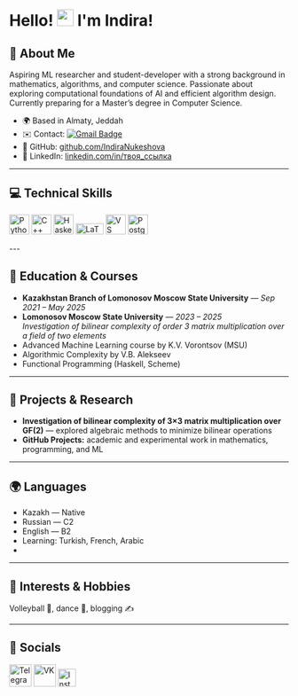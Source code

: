 # Hello! <img src="https://user-images.githubusercontent.com/18350557/176309783-0785949b-9127-417c-8b55-ab5a4333674e.gif" width="30"/> I'm Indira!

## 🌟 About Me
Aspiring ML researcher and student-developer with a strong background in mathematics, algorithms, and computer science. Passionate about exploring computational foundations of AI and efficient algorithm design. Currently preparing for a Master’s degree in Computer Science.

- 🌍 Based in Almaty, Jeddah  
- ✉️ Contact: [![Gmail Badge](https://img.shields.io/badge/-mail-red?style=flat&logo=Gmail&logoColor=white)](mailto:nukeshova13@mail.ru)  
- 📂 GitHub: [github.com/IndiraNukeshova](https://github.com/IndiraNukeshova)
- 🔗 LinkedIn: [linkedin.com/in/твоя_ссылка](https://www.linkedin.com/in/indira-nukeshova-795b55388/)

---

## 💻 Technical Skills

<p align="left">
  <a href="https://www.python.org/" target="_blank"><img src="https://raw.githubusercontent.com/danielcranney/readme-generator/main/public/icons/skills/python-colored.svg" width="36" height="36" alt="Python" /></a>
  <a href="https://docs.microsoft.com/en-us/cpp/?view=msvc-170" target="_blank"><img src="https://raw.githubusercontent.com/danielcranney/readme-generator/main/public/icons/skills/cplusplus-colored.svg" width="36" height="36" alt="C++" /></a>
  <a href="https://www.haskell.org/" target="_blank"><img src="https://upload.wikimedia.org/wikipedia/commons/1/1c/Haskell-Logo.svg" width="36" height="36" alt="Haskell" /></a>
  <a href="https://www.latex-project.org/" target="_blank"><img src="https://upload.wikimedia.org/wikipedia/commons/9/92/LaTeX_logo.svg" width="50" height="20" alt="LaTeX" /></a>
  <a href="https://code.visualstudio.com/" target="_blank"><img src="https://raw.githubusercontent.com/danielcranney/readme-generator/main/public/icons/skills/visualstudiocode.svg" width="36" height="36" alt="VS Code" /></a>
  <a href="https://www.postgresql.org/" target="_blank"><img src="https://raw.githubusercontent.com/danielcranney/readme-generator/main/public/icons/skills/postgresql-colored.svg" width="36" height="36" alt="PostgreSQL" /></a>
</p>
---

## 🏫 Education & Courses

- **Kazakhstan Branch of Lomonosov Moscow State University** — *Sep 2021 – May 2025*  
- **Lomonosov Moscow State University** — *2023 – 2025*  
  *Investigation of bilinear complexity of order 3 matrix multiplication over a field of two elements*  
- Advanced Machine Learning course by K.V. Vorontsov (MSU)  
- Algorithmic Complexity by V.B. Alekseev  
- Functional Programming (Haskell, Scheme)  

---

## 🚀 Projects & Research

- **Investigation of bilinear complexity of 3×3 matrix multiplication over GF(2)** — explored algebraic methods to minimize bilinear operations  
- **GitHub Projects:** academic and experimental work in mathematics, programming, and ML  

---

## 🌍 Languages

- Kazakh — Native  
- Russian — C2  
- English — B2  
- Learning: Turkish, French, Arabic
- 
---

## 🎯 Interests & Hobbies

Volleyball 🏐, dance 💃, blogging ✍️ 

---

## 🔗 Socials

<p align="left">
  <a href="https://t.me/Indi_03" target="_blank"><img src="https://cdn-icons-png.flaticon.com/512/2111/2111646.png" width="40" height="40" alt="Telegram"/></a>
  <a href="https://vk.com/indiranuk" target="_blank"><img src="https://cdn-icons-png.flaticon.com/512/145/145813.png" width="40" height="40" alt="VK"/></a>
  <a href="http://www.instagram.com/_indi13_" target="_blank"><img src="https://raw.githubusercontent.com/danielcranney/readme-generator/main/public/icons/socials/instagram.svg" width="32" height="32" alt="Instagram"/></a>
</p>
